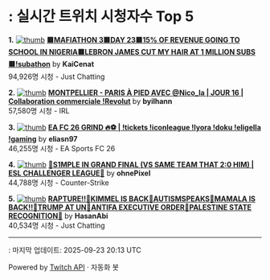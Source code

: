 # : 실시간 트위치 시청자수 Top 5

**1.** [![thumb](https://static-cdn.jtvnw.net/previews-ttv/live_user_kaicenat-320x180.jpg)](https://twitch.tv/KaiCenat)
**[🟥MAFIATHON 3🟥DAY 23🟥15% OF REVENUE GOING TO SCHOOL IN NIGERIA🟥LEBRON JAMES CUT MY HAIR AT 1 MILLION SUBS🟥!subathon](https://twitch.tv/KaiCenat)** by **KaiCenat**<br>94,926명 시청  - Just Chatting

**2.** [![thumb](https://static-cdn.jtvnw.net/previews-ttv/live_user_byilhann-320x180.jpg)](https://twitch.tv/byilhann)
**[MONTPELLIER - PARIS À PIED AVEC @Nico_la | JOUR 16 | Collaboration commerciale !Revolut](https://twitch.tv/byilhann)** by **byilhann**<br>57,580명 시청  - IRL

**3.** [![thumb](https://static-cdn.jtvnw.net/previews-ttv/live_user_eliasn97-320x180.jpg)](https://twitch.tv/eliasn97)
**[EA FC 26 GRIND 🔥⚽️ | !tickets !iconleague !lyora !doku !eligella !gaming](https://twitch.tv/eliasn97)** by **eliasn97**<br>46,255명 시청  - EA Sports FC 26

**4.** [![thumb](https://static-cdn.jtvnw.net/previews-ttv/live_user_ohnepixel-320x180.jpg)](https://twitch.tv/ohnePixel)
**[🔴S1MPLE IN GRAND FINAL (VS SAME TEAM THAT 2:0 HIM) | ESL CHALLENGER LEAGUE🔴](https://twitch.tv/ohnePixel)** by **ohnePixel**<br>44,788명 시청  - Counter-Strike

**5.** [![thumb](https://static-cdn.jtvnw.net/previews-ttv/live_user_hasanabi-320x180.jpg)](https://twitch.tv/HasanAbi)
**[RAPTURE!!🚨KIMMEL IS BACK🚨AUTISMSPEAKS🚨MAMALA IS BACK!!🚨TRUMP AT UN🚨ANTIFA EXECUTIVE ORDER🚨PALESTINE STATE RECOGNITION🚨](https://twitch.tv/HasanAbi)** by **HasanAbi**<br>40,534명 시청  - Just Chatting


---
: 마지막 업데이트: 2025-09-23 20:13 UTC

Powered by [Twitch API](https://dev.twitch.tv/docs/api/reference) · 자동화 봇